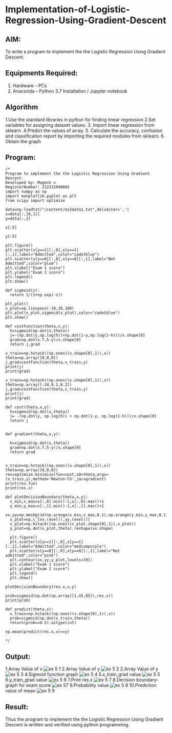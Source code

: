 # Implementation-of-Logistic-Regression-Using-Gradient-Descent

## AIM:
To write a program to implement the the Logistic Regression Using Gradient Descent.

## Equipments Required:
1. Hardware – PCs
2. Anaconda – Python 3.7 Installation / Jupyter notebook

## Algorithm
1.Use the standard libraries in python for finding linear regression 
2.Set variables for assigning dataset values.
3. Import linear regression from sklearn. 
4.Predict the values of array.
5. Calculate the accuracy, confusion and classification report by importing the required modules from sklearn.
6. Obtain the graph
## Program:
```
/*
Program to implement the the Logistic Regression Using Gradient Descent.
Developed by: Magesh v
RegisterNumber: 212222040092
import numpy as np
import matplotlib.pyplot as plt
from scipy import optimize

data=np.loadtxt("/content/ex2data1.txt",delimiter=',')
x=data[:,[0,1]]
y=data[:,2]

x[:5]

y[:5]

plt.figure()
plt.scatter(x[y==1][:,0],x[y==1][:,1],label="Admitted",color="cadetblue")
plt.scatter(x[y==0][:,0],x[y==0][:,1],label="Not Admitted",color="plum")
plt.xlabel("Exam 1 score")
plt.ylabel("Exam 2 score")
plt.legend()
plt.show()

def sigmoid(z):
  return 1/(1+np.exp(-z))

plt.plot()
x_plot=np.linspace(-10,10,100)
plt.plot(x_plot,sigmoid(x_plot),color="cadetblue")
plt.show()

def costFunction(theta,x,y):
  h=sigmoid(np.dot(x,theta))
  j=-(np.dot(y,np.log(h))+np.dot(1-y,np.log(1-h)))/x.shape[0]
  grad=np.dot(x.T,h-y)/x.shape[0]
  return j,grad

x_train=np.hstack((np.ones((x.shape[0],1)),x))
theta=np.array([0,0,0])
j,grad=costFunction(theta,x_train,y)
print(j)
print(grad)

x_train=np.hstack((np.ones((x.shape[0],1)),x))
theta=np.array([-24,0.2,0.2])
j,grad=costFunction(theta,x_train,y)
print(j)
print(grad)

def cost(theta,x,y):
  h=sigmoid(np.dot(x,theta))
  j= -(np.dot(y, np.log(h)) + np.dot(1-y, np.log(1-h)))/x.shape[0]
  return j


def gradient(theta,x,y):

  h=sigmoid(np.dot(x,theta))
  grad=np.dot(x.T,h-y)/x.shape[0]
  return grad


x_train=np.hstack((np.ones((x.shape[0],1)),x))
theta=np.array([0,0,0])
res=optimize.minimize(fun=cost,x0=theta,args=(x_train,y),method='Newton-CG',jac=gradient)
print(res.fun)
print(res.x)

def plotDecisionBoundary(theta,x,y):
  x_min,x_max=x[:,0].min()-1,x[:,0].max()+1
  y_min,y_max=x[:,1].min()-1,x[:,1].max()+1
  xx,yy=np.meshgrid(np.arange(x_min,x_max,0.1),np.arange(y_min,y_max,0.1))
  x_plot=np.c_[xx.ravel(),yy.ravel()]
  x_plot=np.hstack((np.ones((x_plot.shape[0],1)),x_plot))
  y_plot=np.dot(x_plot,theta).reshape(xx.shape)

  plt.figure()
  plt.scatter(x[y==1][:,0],x[y==1][:,1],label="Admitted",color="mediumpurple")
  plt.scatter(x[y==0][:,0],x[y==0][:,1],label="Not admitted",color="pink")
  plt.contour(xx,yy,y_plot,levels=[0])
  plt.xlabel("Exam 1 score")
  plt.ylabel("Exam 2 score")
  plt.legend()
  plt.show()

plotDecisionBoundary(res.x,x,y)

prob=sigmoid(np.dot(np.array([1,45,85]),res.x))
print(prob)

def predict(theta,x):
  x_train=np.hstack((np.ones((x.shape[0],1)),x))
  prob=sigmoid(np.dot(x_train,theta))
  return(prob>=0.5).astype(int)

np.mean(predict(res.x,x)==y)
 
*/
```


## Output:
1.Array Value of x
![ex 5 1](https://github.com/magesh534/-Implementation-of-Logistic-Regression-Using-Gradient-Descent/assets/135577936/c2f189f6-4491-46e8-8218-233b5d57c2b6)
2.Array Value of y
![ex 5 2](https://github.com/magesh534/-Implementation-of-Logistic-Regression-Using-Gradient-Descent/assets/135577936/70e5f1b6-ce13-46ad-8687-b5210bfeafb9)
2.Array Value of y
![ex 5 3](https://github.com/magesh534/-Implementation-of-Logistic-Regression-Using-Gradient-Descent/assets/135577936/deff6b9f-8b69-488d-b370-3f70faadbad0)
4.Sigmoid function graph
![ex 5 4](https://github.com/magesh534/-Implementation-of-Logistic-Regression-Using-Gradient-Descent/assets/135577936/4b4faefe-f30a-4d07-a114-c892e05ef3a5)
5.x_train_grad value
![ex 5 5](https://github.com/magesh534/-Implementation-of-Logistic-Regression-Using-Gradient-Descent/assets/135577936/34b7249f-8478-459d-b4a7-2f0b694e49c3)
6.y_train_grad value
![ex 5 6](https://github.com/magesh534/-Implementation-of-Logistic-Regression-Using-Gradient-Descent/assets/135577936/0a879df2-9187-4dab-9921-c9718cec526a)
7.Print res.x
![ex 5 7](https://github.com/magesh534/-Implementation-of-Logistic-Regression-Using-Gradient-Descent/assets/135577936/3bcec7f0-6d22-4cb2-8735-24a09615c310)
8.Decision boundary-graph for exam score
![ex 57](https://github.com/magesh534/-Implementation-of-Logistic-Regression-Using-Gradient-Descent/assets/135577936/f2a0f3f4-e755-44f5-b1ba-bc4f9693ab09)
9.Probability value
![ex 5 8](https://github.com/magesh534/-Implementation-of-Logistic-Regression-Using-Gradient-Descent/assets/135577936/cb63226b-fbfc-48f2-9e82-be89eba2a12f)
10.Prediction value of mean
![ex 5 9](https://github.com/magesh534/-Implementation-of-Logistic-Regression-Using-Gradient-Descent/assets/135577936/8002fcd1-1de8-43e2-b267-ae291554d8a1)



## Result:
Thus the program to implement the the Logistic Regression Using Gradient Descent is written and verified using python programming.


